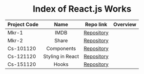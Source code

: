 <h1 align="center">Index of React.js Works</h1>  
  
  | Project Code | Name     | Repo link                                                      |           Overview                  |
  |--------------|:--------:|:--------------------------------------------------------------:|------------------------------------:|
  |Mkr-1    |IMDB | [Repository](https://github.com/marntext/IMDB)| |
  |Mkr-2    |Share | [Repository](https://github.com/marntext/react-share)| |
  |Cs-101120     |Components | [Repository](https://github.com/marntext/Components)| |
  |Cs-121120     |Styling in React | [Repository](https://github.com/marntext/Styling-in-React)| |
  |Cs-151120     |Hooks | [Repository](https://github.com/marntext/Hooks)| |
  
